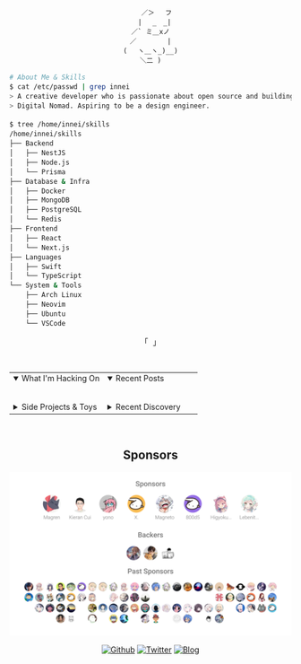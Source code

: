 <div align="center">

```
   ／＞　 フ
  | 　_　_|
／` ミ＿xノ
／　　　　 |
(　 ヽ＿ヽ_)__)
＼二 )
```

</div>

```bash
# About Me & Skills
$ cat /etc/passwd | grep innei
> A creative developer who is passionate about open source and building beautiful things.
> Digital Nomad. Aspiring to be a design engineer.

$ tree /home/innei/skills
/home/innei/skills
├── Backend
│   ├── NestJS
│   ├── Node.js
│   └── Prisma
├── Database & Infra
│   ├── Docker
│   ├── MongoDB
│   ├── PostgreSQL
│   └── Redis
├── Frontend
│   ├── React
│   └── Next.js
├── Languages
│   ├── Swift
│   └── TypeScript
└── System & Tools
    ├── Arch Linux
    ├── Neovim
    ├── Ubuntu
    └── VSCode
```

<p align="center">
  「<strong><samp> <!-- motto --> </samp></strong>」
</p>

<br />

<table>
  <tr>
    <td valign="top" width="50%">
      <details open>
        <summary>What I'm Hacking On</summary>
        <br />
          <!-- opensource_dashboard:active -->
      </details>
      <br />
      <details>
        <summary>Side Projects & Toys</summary>
        <br />
          <!-- opensource_toys -->
      </details>
    </td>
    <td valign="top" width="50%">
      <details open>
        <summary>Recent Posts</summary>
        <br />
          <!-- recent_posts_inject -->
      </details>
      <br />
      <details>
        <summary>Recent Discovery</summary>
        <br />
          <!-- random_github_stars_inject -->
      </details>
    </td>
  </tr>
</table>

<br />

<h2 align="center">Sponsors</h2>

<p align="center">
  <a href="https://github.com/sponsors/innei">
    <img src="./sponsorkit/sponsors.svg" />
  </a>
</p>

<p align="center">
  <a href="https://github.com/innei" target="_blank"><img alt="Github" src="https://img.shields.io/badge/GitHub-181717?style=for-the-badge&logo=Github&logoColor=white" /></a> 
  <a href="https://twitter.com/__oQuery" target="_blank"><img alt="Twitter" src="https://img.shields.io/badge/twitter-1DA1F2?style=for-the-badge&logo=twitter&logoColor=white" /></a> 
  <a href="https://innei.in" target="_blank"><img alt="Blog" src="https://img.shields.io/badge/Blog-232323?style=for-the-badge&logo=rss&logoColor=white" /></a>
</p>

<p align="center">
  <samp>
    <!-- footer_inject -->
  </samp>
</p>
